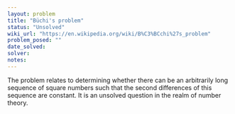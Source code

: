 ```yaml
---
layout: problem
title: "Büchi's problem"
status: "Unsolved"
wiki_url: "https://en.wikipedia.org/wiki/B%C3%BCchi%27s_problem"
problem_posed: ""
date_solved:
solver:
notes:
---
```

The problem relates to determining whether there can be an arbitrarily long sequence of square numbers such that the second differences of this sequence are constant. It is an unsolved question in the realm of number theory.